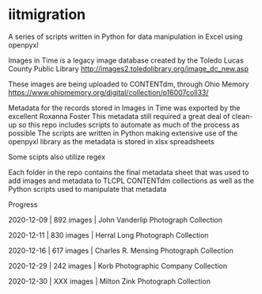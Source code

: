 # iitmigration
A series of scripts written in Python for data manipulation in Excel using openpyxl

Images in Time is a legacy image database created by the Toledo Lucas County Public Library
http://images2.toledolibrary.org/image_dc_new.asp

These images are being uploaded to CONTENTdm, through Ohio Memory
https://www.ohiomemory.org/digital/collection/p16007coll33/

Metadata for the records stored in Images in Time was exported by the excellent Roxanna Foster
This metadata still required a great deal of clean-up so this repo includes scripts to automate as much of the process as possible
The scripts are written in Python making extensive use of the openpyxl library as the metadata is stored in xlsx spreadsheets

Some scipts also utilize regex

Each folder in the repo contains the final metadata sheet that was used to add images and metadata to TLCPL CONTENTdm collections as well as the Python scripts used to manipulate that metadata

Progress

2020-12-09 | 892 images | John Vanderlip Photograph Collection

2020-12-11 | 830 images | Herral Long Photograph Collection

2020-12-16 | 617 images | Charles R. Mensing Photograph Collection

2020-12-29 | 242 images | Korb Photographic Company Collection

2020-12-30 | XXX images | Milton Zink Photograph Collection
